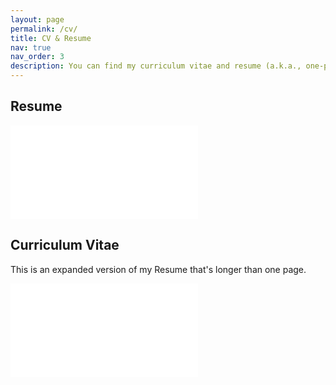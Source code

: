 ```yaml
---
layout: page
permalink: /cv/
title: CV & Resume
nav: true
nav_order: 3
description: You can find my curriculum vitae and resume (a.k.a., one-page version of CV) here!
---
```


## Resume

<iframe class="iframe-pdf" src="/assets/pdf/resume.pdf" frameborder="0"></iframe>

## Curriculum Vitae

This is an expanded version of my Resume that's longer than one page.

<iframe class="iframe-pdf" src="/assets/pdf/cv.pdf" frameborder="0"></iframe>